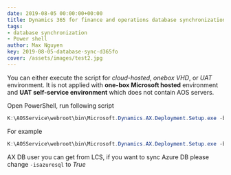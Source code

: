 ```yaml
---
date: 2019-08-05 00:00:00+00:00
title: Dynamics 365 for finance and operations database synchronization using command line 
tags:
- database synchronization
- Power shell
author: Max Nguyen
key: 2019-08-05-database-sync-d365fo
cover: /assets/images/test2.jpg
---
```


You can either execute the script for *cloud-hosted*, *onebox VHD*, or *UAT* environment. It is not applied with **one-box Microsoft hosted** environment and **UAT self-service environment** which does not contain AOS servers.

Open PowerShell, run following script

```powershell
K:\AOSService\webroot\bin\Microsoft.Dynamics.AX.Deployment.Setup.exe -bindir "K:\AosService\PackagesLocalDirectory" metadatadir "K:\AosService\PackagesLocalDirectory" -sqluser "axdbadmin" -sqlserver "." -sqldatabase "AxDB" -setupmode "sync" -syncmode "fullall" -isazuresql "false" -sqlpwd "************" -logfilename "C:\Temp\dbsync.log"
```

For example

```powershell
K:\AOSService\webroot\bin\Microsoft.Dynamics.AX.Deployment.Setup.exe -bindir "K:\AosService\PackagesLocalDirectory" metadatadir "K:\AosService\PackagesLocalDirectory" -sqluser "axdbadmin" -sqlserver "." -sqldatabase "AxDB" -setupmode "sync" -syncmode "fullall" -isazuresql "false" -sqlpwd "AOSWebSite@123" -logfilename "C:\Temp\dbsync.log"
```

AX DB user you can get from LCS, if you want to sync Azure DB please change ```-isazuresql``` to *True*